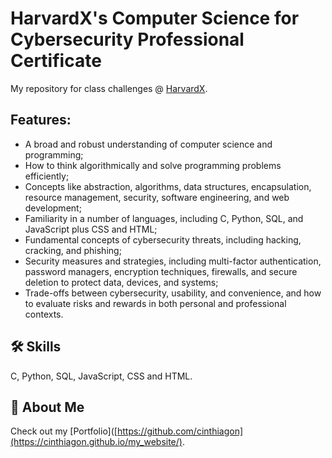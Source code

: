 # HarvardX's Computer Science for Cybersecurity Professional Certificate


My repository for class challenges @ [HarvardX](https://www.edx.org/certificates/professional-certificate/harvardx-computer-science-for-cybersecurity).





## Features:

- A broad and robust understanding of computer science and programming;
- How to think algorithmically and solve programming problems efficiently;
- Concepts like abstraction, algorithms, data structures, encapsulation, resource management, security, software engineering, and web development;
- Familiarity in a number of languages, including C, Python, SQL, and JavaScript plus CSS and HTML;
- Fundamental concepts of cybersecurity threats, including hacking, cracking, and phishing;
- Security measures and strategies, including multi-factor authentication, password managers, encryption techniques, firewalls, and secure deletion to protect data, devices, and systems;
- Trade-offs between cybersecurity, usability, and convenience, and how to evaluate risks and rewards in both personal and professional contexts.

## 🛠 Skills
C, Python, SQL, JavaScript, CSS and HTML.


## 🚀 About Me
Check out my [Portfolio]([https://github.com/cinthiagon](https://cinthiagon.github.io/my_website/).
